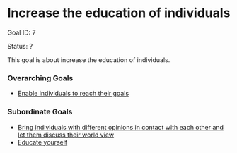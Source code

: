 # Increase the education of individuals

Goal ID: 7

Status: ?

This goal is about increase the education of individuals.

### Overarching Goals
- [Enable individuals to reach their goals](./enable-individuals-to-reach-their-goals.md)

### Subordinate Goals
- [Bring individuals with different opinions in contact with each other and let them discuss their world view](./bring-individuals-with-different-opinions-in-contact-with-each-other-and-let-them-discuss-their-world-view.md)
- [Educate yourself](./educate-yourself.md)
